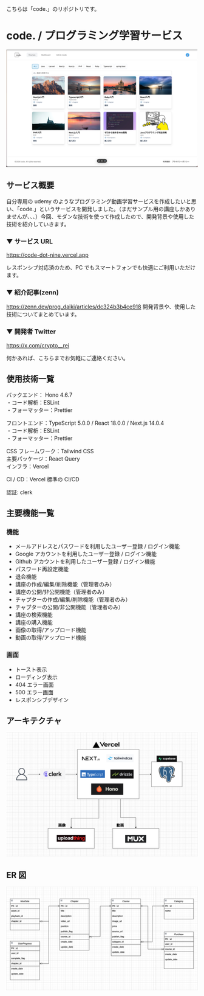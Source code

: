 こちらは「code.」のリポジトリです。

# code. / プログラミング学習サービス

<img src="public/images/main.png" alt="アプリケーションの説明" width="600">

## サービス概要

自分専用の udemy のようなプログラミング動画学習サービスを作成したいと思い、「code.」というサービスを開発しました。（まだサンプル用の講座しかありませんが、、、）今回、モダンな技術を使って作成したので、開発背景や使用した技術を紹介していきます。

### ▼ サービス URL

https://code-dot-nine.vercel.app

レスポンシブ対応済のため、PC でもスマートフォンでも快適にご利用いただけます。

### ▼ 紹介記事(zenn)

https://zenn.dev/prog_daiki/articles/dc324b3b4ce918
開発背景や、使用した技術についてまとめています。

### ▼ 開発者 Twitter

https://x.com/crypto__rei

何かあれば、こちらまでお気軽にご連絡ください。

## 使用技術一覧

バックエンド： Hono 4.6.7 <br>
・コード解析：ESLint <br>
・フォーマッター：Prettier <br>

フロントエンド：TypeScript 5.0.0 / React 18.0.0 / Next.js 14.0.4 <br>
・コード解析：ESLint <br>
・フォーマッター：Prettier <br>

CSS フレームワーク：Tailwind CSS <br>
主要パッケージ：React Query <br>
インフラ：Vercel

CI / CD：Vercel 標準の CI/CD

認証: clerk

## 主要機能一覧

### 機能

- メールアドレスとパスワードを利用したユーザー登録 / ログイン機能
- Google アカウントを利用したユーザー登録 / ログイン機能
- Github アカウントを利用したユーザー登録 / ログイン機能
- パスワード再設定機能
- 退会機能
- 講座の作成/編集/削除機能（管理者のみ）
- 講座の公開/非公開機能（管理者のみ）
- チャプターの作成/編集/削除機能（管理者のみ）
- チャプターの公開/非公開機能（管理者のみ）
- 講座の検索機能
- 講座の購入機能
- 画像の取得/アップロード機能
- 動画の取得/アップロード機能

### 画面

- トースト表示
- ローディング表示
- 404 エラー画面
- 500 エラー画面
- レスポンシブデザイン

## アーキテクチャ

<img src="public/images/architecture.png" alt="アーキテクチャ" width="600">

## ER 図

<img src="public/images/er.png" alt="ER図" width="600">
